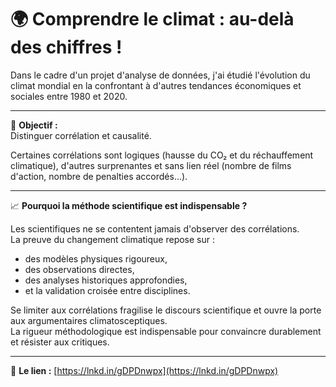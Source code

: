 # 🌍 Comprendre le climat : au-delà des chiffres !

Dans le cadre d'un projet d'analyse de données, j'ai étudié l'évolution du climat mondial en la confrontant à d'autres tendances économiques et sociales entre 1980 et 2020.

---

🎯 **Objectif :**  
Distinguer corrélation et causalité.

Certaines corrélations sont logiques (hausse du CO₂ et du réchauffement climatique), d'autres surprenantes et sans lien réel (nombre de films d'action, nombre de penalties accordés...).

---

📈 **Pourquoi la méthode scientifique est indispensable ?**

Les scientifiques ne se contentent jamais d'observer des corrélations.  
La preuve du changement climatique repose sur :  
- des modèles physiques rigoureux,  
- des observations directes,  
- des analyses historiques approfondies,  
- et la validation croisée entre disciplines.

Se limiter aux corrélations fragilise le discours scientifique et ouvre la porte aux argumentaires climatosceptiques.  
La rigueur méthodologique est indispensable pour convaincre durablement et résister aux critiques.

---

🚀 **Le lien :** [https://lnkd.in/gDPDnwpx](https://lnkd.in/gDPDnwpx)
